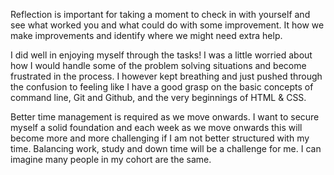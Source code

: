 Reflection is important for taking a moment to check in with yourself and see what worked
you and what could do with some improvement. It how we make improvements and
identify where we might need extra help.

I did well in enjoying myself through the tasks! I was a little worried about how
I would handle some of the problem solving situations and become frustrated in the process.
I however kept breathing and just pushed through the confusion to feeling like I have a good grasp on
the basic concepts of command line, Git and Github, and the very beginnings of HTML & CSS.

Better time management is required as we move onwards. I want to secure myself a solid foundation
and each week as we move onwards this will become more and more challenging if I am not better
structured with my time. Balancing work, study and down time will be a challenge for me. I can imagine many people in
my cohort are the same. 
